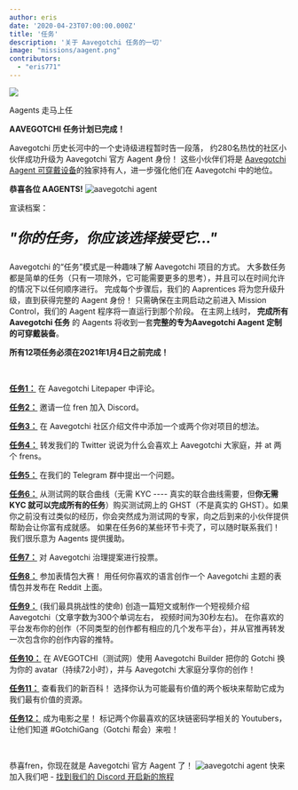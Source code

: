 ```yaml
---
author: eris
date: '2020-04-23T07:00:00.000Z'
title: '任务'
description: '关于 Aavegotchi 任务的一切'
image: "missions/aagent.png"
contributors:
  - "eris771"
---
```


<div class="headerImageContainer">
<img src="/missions/aagent.png" class="headerImage">
<p class="headerImageText">Aagents 走马上任</p>
</div>

**AAVEGOTCHI 任务计划已完成！**

Aavegotchi 历史长河中的一个史诗级进程暂时告一段落， 约280名热忱的社区小伙伴成功升级为 Aavegotchi 官方 Aagent 身份！ 这些小伙伴们将是 [Aavegotchi Aagent 可穿戴设备](/wearables#aagent-wearables-set)的独家持有人，进一步强化他们在 Aavegotchi 中的地位。

**恭喜各位 AAGENTS!** <img src="/missions/tinyagent.png" alt = "aavegotchi agent" />


宣读档案：

<p style="font-size:25px; font-style: italic;"><b>"你的任务，你应该选择接受它..."</b></p>

Aavegotchi 的“任务”模式是一种趣味了解 Aavegotchi 项目的方式。 大多数任务都是简单的任务（只有一项除外，它可能需要更多的思考），并且可以在时间允许的情况下以任何顺序进行。 完成每个步骤后，我们的 Aaprentices 将为您升级升级，直到获得完整的 Aagent 身份！ 只需确保在主网启动之前进入 Mission Control，我们的 Aagent 程序将一直运行到那个阶段。 在主网上线时， **完成所有 Aavegotchi 任务** 的 Aagents 将收到一套**完整的专为Aavegotchi Aagent 定制的可穿戴装备**。

**所有12项任务必须在2021年1月4日之前完成！**

&nbsp;


[**任务1：**](https://aavegotchi.medium.com/aavegotchi-community-update-3-4d733e8275e) 在 Aavegotchi Litepaper 中评论。

[**任务2：**](https://aavegotchi.medium.com/aavegotchi-community-update-4-1744633c3fc4) 邀请一位 fren 加入 Discord。

[**任务3：**](https://aavegotchi.medium.com/aavegotchi-community-update-5-39d240b3bd13) 在 Aavegotchi 社区介绍文件中添加一个或两个你对项目的想法。

[**任务4：**](https://aavegotchi.medium.com/aavegotchi-community-update-6-ecece9ba73de) 转发我们的 Twitter 说说为什么会喜欢上 Aavegotchi 大家庭，并 at 两个 frens。

[**任务5：**](https://aavegotchi.medium.com/aavegotchi-community-update-7-a8f1ce2b297d) 在我们的 Telegram 群中提出一个问题。

[**任务6：**](https://aavegotchi.medium.com/aavegotchi-community-update-8-8e2bcba353b9) 从测试网的联合曲线（无需 KYC ---- 真实的联合曲线需要，但**你无需 KYC 就可以完成所有的任务**）购买测试网上的 GHST（不是真实的 GHST）。如果你之前没有过类似的经历，你会突然成为测试网的专家，向之后到来的小伙伴提供帮助会让你富有成就感。 如果在任务6的某些环节卡壳了，可以随时联系我们！ 我们很乐意为 Aagents 提供援助。

[**任务7：**](https://aavegotchi.medium.com/aavegotchi-community-update-9-3c297c4ae645) 对 Aavegotchi 治理提案进行投票。

[**任务8：**](https://aavegotchi.medium.com/aavegotchi-community-update-10-d0b8af0df301) 参加表情包大赛！ 用任何你喜欢的语言创作一个 Aavegotchi 主题的表情包并发布在 Reddit 上面。

[**任务9：**](https://aavegotchi.medium.com/aavegotchi-community-update-12-7f85605e33dd) (我们最具挑战性的使命) 创造一篇短文或制作一个短视频介绍 Aavegotchi（文章字数为300个单词左右， 视频时间为30秒左右)。 在你喜欢的平台发布你的创作（不同类型的创作都有相应的几个发布平台），并从官推再转发一次包含你的创作内容的推特。

[**任务10：**](https://aavegotchi.medium.com/aavegotchi-dev-update-3-mission-10-46bd59837936) 在 AVEGOTCHI（测试网）使用 Aavegotchi Builder 把你的 Gotchi 换为你的 avatar（持续72小时），并与 Aavegotchi 大家庭分享你的创作！

[**任务11：**](https://aavegotchi.medium.com/aavegotchi-community-update-16-b4db0f05b44) 查看我们的新百科！ 选择你认为可能最有价值的两个板块来帮助它成为我们最有价值的资源。

[**任务12：**](https://aavegotchi.medium.com/aavegotchi-community-update-18-dbaa35b1ed50) 成为电影之星！ 标记两个你最喜欢的区块链密码学相关的 Youtubers，让他们知道 #GotchiGang（Gotchi 帮会）来啦！

&nbsp;

恭喜fren，你现在就是 Aavegotchi 官方 Aagent 了！ <img src="/missions/tinyagent.png" alt = "aavegotchi agent" /> 快来加入我们吧 - [找到我们的 Discord 开启新的旅程](https://discord.com/invite/NPwnWB6)

&nbsp; &nbsp;
